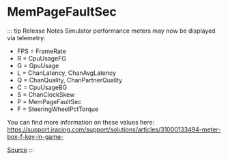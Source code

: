 # MemPageFaultSec <Badge text="float" />

::: tip Release Notes
Simulator performance meters may now be displayed via telemetry:

- FPS = FrameRate
- R = CpuUsageFG
- G = GpuUsage
- L = ChanLatency, ChanAvgLatency
- Q = ChanQuality, ChanPartnerQuality
- C = CpuUsageBG
- S = ChanClockSkew
- P = MemPageFaultSec
- F = SteeringWheelPctTorque

You can find more information on these values here: https://support.iracing.com/support/solutions/articles/31000133494-meter-box-f-key-in-game-

[Source](https://forums.iracing.com/discussion/209/2021-season-3-release-notes-2021-06-08-02)
:::
